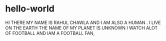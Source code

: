 # hello-world

HI THERE 
MY NAME IS RAHUL CHAWLA 
AND I AM ALSO A HUMAN .
I LIVE ON THE EARTH
THE NAME OF MY PLANET IS UNKNOWN 
I WATCH ALOT OF FOOTBALL AND IAM A FOOTBALL FAN,
